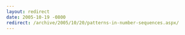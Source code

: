 ```yaml
---
layout: redirect
date: 2005-10-19 -0800
redirect: /archive/2005/10/20/patterns-in-number-sequences.aspx/
---
```

